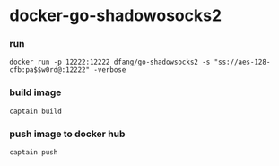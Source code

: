# docker-go-shadowosocks2

### run  

```
docker run -p 12222:12222 dfang/go-shadowsocks2 -s "ss://aes-128-cfb:pa$$w0rd@:12222" -verbose
```

### build image      

```
captain build      
```

### push image to docker hub  

```
captain push   
```